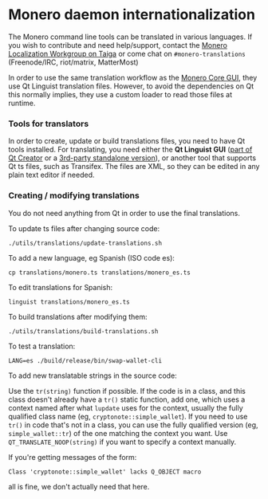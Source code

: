 Monero daemon internationalization
==================================

The Monero command line tools can be translated in various languages. If you wish to contribute and need help/support, contact the [Monero Localization Workgroup on Taiga](https://taiga.getmonero.org/project/erciccione-monero-localization/) or come chat on `#monero-translations` (Freenode/IRC, riot/matrix, MatterMost)

In order to use the same translation workflow as the [Monero Core GUI](https://github.com/monero-project/monero-core), they use Qt Linguist translation files.  However, to avoid the dependencies on Qt this normally implies, they use a custom loader to read those files at runtime.

### Tools for translators

In order to create, update or build translations files, you need to have Qt tools installed. For translating, you need either the **Qt Linguist GUI** ([part of Qt Creator](https://www.qt.io/download) or a [3rd-party standalone version](https://github.com/lelegard/qtlinguist-installers/releases)), or another tool that supports Qt ts files, such as Transifex.  The files are XML, so they can be edited in any plain text editor if needed.

### Creating / modifying translations

You do not need anything from Qt in order to use the final translations.

To update ts files after changing source code:

    ./utils/translations/update-translations.sh

To add a new language, eg Spanish (ISO code es):

    cp translations/monero.ts translations/monero_es.ts

To edit translations for Spanish:

    linguist translations/monero_es.ts

To build translations after modifying them:

    ./utils/translations/build-translations.sh

To test a translation:

    LANG=es ./build/release/bin/swap-wallet-cli

To add new translatable strings in the source code:

Use the `tr(string)` function if possible. If the code is in a class, and this class doesn't already have a `tr()` static function, add one, which uses a context named after what `lupdate` uses for the context, usually the fully qualified class name (eg, `cryptonote::simple_wallet`).  If you need to use `tr()` in code that's not in a class, you can use the fully qualified version (eg, `simple_wallet::tr`) of the one matching the context you want. Use `QT_TRANSLATE_NOOP(string)` if you want to specify a context manually.

If you're getting messages of the form:

    Class 'cryptonote::simple_wallet' lacks Q_OBJECT macro

all is fine, we don't actually need that here.

